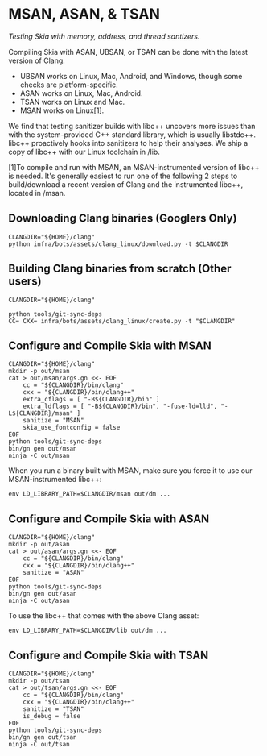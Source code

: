 MSAN, ASAN, & TSAN
==================

*Testing Skia with memory, address, and thread santizers.*

Compiling Skia with ASAN, UBSAN, or TSAN can be done with the latest version of Clang.

- UBSAN works on Linux, Mac, Android, and Windows, though some checks are platform-specific.
- ASAN works on Linux, Mac, Android.
- TSAN works on Linux and Mac.
- MSAN works on Linux[1].

We find that testing sanitizer builds with libc++ uncovers more issues than
with the system-provided C++ standard library, which is usually libstdc++.
libc++ proactively hooks into sanitizers to help their analyses.
We ship a copy of libc++ with our Linux toolchain in /lib.

[1]To compile and run with MSAN, an MSAN-instrumented version of libc++ is needed.
It's generally easiest to run one of the following 2 steps to build/download a recent version
of Clang and the instrumented libc++, located in /msan.

Downloading Clang binaries (Googlers Only)
------------------------------------------

    CLANGDIR="${HOME}/clang"
    python infra/bots/assets/clang_linux/download.py -t $CLANGDIR

Building Clang binaries from scratch (Other users)
---------------------------

    CLANGDIR="${HOME}/clang"

    python tools/git-sync-deps
    CC= CXX= infra/bots/assets/clang_linux/create.py -t "$CLANGDIR"

Configure and Compile Skia with MSAN
------------------------------------

    CLANGDIR="${HOME}/clang"
    mkdir -p out/msan
    cat > out/msan/args.gn <<- EOF
        cc = "${CLANGDIR}/bin/clang"
        cxx = "${CLANGDIR}/bin/clang++"
        extra_cflags = [ "-B${CLANGDIR}/bin" ]
        extra_ldflags = [ "-B${CLANGDIR}/bin", "-fuse-ld=lld", "-L${CLANGDIR}/msan" ]
        sanitize = "MSAN"
        skia_use_fontconfig = false
    EOF
    python tools/git-sync-deps
    bin/gn gen out/msan
    ninja -C out/msan

When you run a binary built with MSAN, make sure you force it to use our
MSAN-instrumented libc++:

    env LD_LIBRARY_PATH=$CLANGDIR/msan out/dm ...

Configure and Compile Skia with ASAN
------------------------------------

    CLANGDIR="${HOME}/clang"
    mkdir -p out/asan
    cat > out/asan/args.gn <<- EOF
        cc = "${CLANGDIR}/bin/clang"
        cxx = "${CLANGDIR}/bin/clang++"
        sanitize = "ASAN"
    EOF
    python tools/git-sync-deps
    bin/gn gen out/asan
    ninja -C out/asan


To use the libc++ that comes with the above Clang asset:

    env LD_LIBRARY_PATH=$CLANGDIR/lib out/dm ...

Configure and Compile Skia with TSAN
------------------------------------

    CLANGDIR="${HOME}/clang"
    mkdir -p out/tsan
    cat > out/tsan/args.gn <<- EOF
        cc = "${CLANGDIR}/bin/clang"
        cxx = "${CLANGDIR}/bin/clang++"
        sanitize = "TSAN"
        is_debug = false
    EOF
    python tools/git-sync-deps
    bin/gn gen out/tsan
    ninja -C out/tsan


